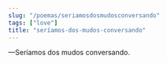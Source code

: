```yaml
---
slug: "/poemas/seriamosdosmudosconversando"
tags: ["love"]
title: "seríamos-dos-mudos-conversando"
---
```

—Seríamos dos mudos conversando.